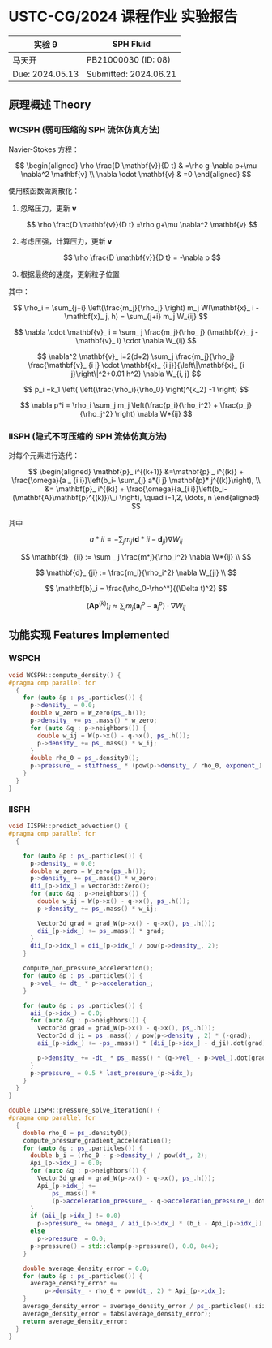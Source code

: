 # USTC-CG/2024 课程作业 实验报告

| 实验 9          | SPH Fluid             |
| --------------- | --------------------- |
| 马天开          | PB21000030 (ID: 08)   |
| Due: 2024.05.13 | Submitted: 2024.06.21 |

## 原理概述 Theory

### WCSPH (弱可压缩的 SPH 流体仿真方法)

Navier-Stokes 方程：

$$
\begin{aligned}
\rho \frac{D \mathbf{v}}{D t} & =\rho g-\nabla p+\mu \nabla^2 \mathbf{v}  \\
\nabla \cdot \mathbf{v} & =0
\end{aligned}
$$

使用核函数做离散化：

1. 忽略压力，更新 $\mathbf{v}$

    $$
    \rho \frac{D \mathbf{v}}{D t} =\rho g+\mu \nabla^2 \mathbf{v}
    $$

2. 考虑压强，计算压力，更新 $\mathbf{v}$

    $$
    \rho \frac{D \mathbf{v}}{D t} = -\nabla p
    $$

3. 根据最终的速度，更新粒子位置

其中：

$$
\rho_i = \sum_{j+i} \left(\frac{m_j}{\rho_j} \right) m_j W(\mathbf{x}_ i - \mathbf{x}_ j, h) =  \sum_{j+i} m_j  W_{ij}
$$

$$
\nabla \cdot \mathbf{v}_ i = \sum_ j \frac{m_j}{\rho_ j} (\mathbf{v}_ j - \mathbf{v}_ i) \cdot \nabla W_{ij}
$$

$$
\nabla^2 \mathbf{v}_ i=2(d+2) \sum_j \frac{m_j}{\rho_j} \frac{\mathbf{v}_ {i j} \cdot \mathbf{x}_ {i j}}{\left\|\mathbf{x}_ {i j}\right\|^2+0.01 h^2} \nabla W_{i, j}
$$

$$
p_i =k_1 \left( \left(\frac{\rho_i}{\rho_0} \right)^{k_2} -1 \right)
$$

$$
\nabla p*i = \rho_i \sum_j m_j \left(\frac{p_i}{\rho_i^2} + \frac{p_j}{\rho_j^2} \right) \nabla W*{ij}
$$

### IISPH (隐式不可压缩的 SPH 流体仿真方法)

对每个元素进行迭代：

$$
\begin{aligned}
\mathbf{p}_ i^{(k+1)} &=\mathbf{p} _ i^{(k)} + \frac{\omega}{a _ {i i}}\left(b_i- \sum_{j} a*{i j} \mathbf{p}* j^{(k)}\right), \\
&= \mathbf{p}_ i^{(k)} + \frac{\omega}{a_{i i}}\left(b_i- (\mathbf{A}\mathbf{p}^{(k)})\_i \right),
\quad i=1,2, \ldots, n
\end{aligned}
$$

其中

$$
a*{i i}=- \sum_j m_j\left(\mathbf{d}* {i i}-\mathbf{d} _ {j i}\right) \nabla W_{ij}
$$

$$
\mathbf{d}_ {ii} := \sum _ j \frac{m*j}{\rho_i^2} \nabla W*{ij} \\
$$

$$
\mathbf{d}_ {ji} := \frac{m_i}{\rho_i^2} \nabla W_{ji} \\
$$

$$
\mathbf{b}_i = \frac{\rho_0-\rho^*}{(\Delta t)^2}
$$

$$
(\mathbf{A}\mathbf{p}^{(k)})_i\approx \sum_j m_j (\mathbf{a}^p_i - \mathbf{a}^p_j) \cdot \nabla W_{ij}
$$

## 功能实现 Features Implemented

### WSPCH

```cpp
void WCSPH::compute_density() {
#pragma omp parallel for
  {
    for (auto &p : ps_.particles()) {
      p->density_ = 0.0;
      double w_zero = W_zero(ps_.h());
      p->density_ += ps_.mass() * w_zero;
      for (auto &q : p->neighbors()) {
        double w_ij = W(p->x() - q->x(), ps_.h());
        p->density_ += ps_.mass() * w_ij;
      }
      double rho_0 = ps_.density0();
      p->pressure_ = stiffness_ * (pow(p->density_ / rho_0, exponent_) - 1.0);
    }
  }
}
```

### IISPH

```cpp
void IISPH::predict_advection() {
#pragma omp parallel for
  {

    for (auto &p : ps_.particles()) {
      p->density_ = 0.0;
      double w_zero = W_zero(ps_.h());
      p->density_ += ps_.mass() * w_zero;
      dii_[p->idx_] = Vector3d::Zero();
      for (auto &q : p->neighbors()) {
        double w_ij = W(p->x() - q->x(), ps_.h());
        p->density_ += ps_.mass() * w_ij;

        Vector3d grad = grad_W(p->x() - q->x(), ps_.h());
        dii_[p->idx_] += ps_.mass() * grad;
      }
      dii_[p->idx_] = dii_[p->idx_] / pow(p->density_, 2);
    }

    compute_non_pressure_acceleration();
    for (auto &p : ps_.particles()) {
      p->vel_ += dt_ * p->acceleration_;
    }

    for (auto &p : ps_.particles()) {
      aii_(p->idx_) = 0.0;
      for (auto &q : p->neighbors()) {
        Vector3d grad = grad_W(p->x() - q->x(), ps_.h());
        Vector3d d_ji = ps_.mass() / pow(p->density_, 2) * (-grad);
        aii_(p->idx_) += -ps_.mass() * (dii_[p->idx_] - d_ji).dot(grad);

        p->density_ += -dt_ * ps_.mass() * (q->vel_ - p->vel_).dot(grad);
      }
      p->pressure_ = 0.5 * last_pressure_(p->idx_);
    }
  }
}

double IISPH::pressure_solve_iteration() {
#pragma omp parallel for
  {
    double rho_0 = ps_.density0();
    compute_pressure_gradient_acceleration();
    for (auto &p : ps_.particles()) {
      double b_i = (rho_0 - p->density_) / pow(dt_, 2);
      Api_[p->idx_] = 0.0;
      for (auto &q : p->neighbors()) {
        Vector3d grad = grad_W(p->x() - q->x(), ps_.h());
        Api_[p->idx_] +=
            ps_.mass() *
            (p->acceleration_pressure_ - q->acceleration_pressure_).dot(grad);
      }
      if (aii_[p->idx_] != 0.0)
        p->pressure_ += omega_ / aii_[p->idx_] * (b_i - Api_[p->idx_]);
      else
        p->pressure_ = 0.0;
      p->pressure() = std::clamp(p->pressure(), 0.0, 8e4);
    }

    double average_density_error = 0.0;
    for (auto &p : ps_.particles()) {
      average_density_error +=
          p->density_ - rho_0 + pow(dt_, 2) * Api_[p->idx_];
    }
    average_density_error = average_density_error / ps_.particles().size();
    average_density_error = fabs(average_density_error);
    return average_density_error;
  }
}
```
